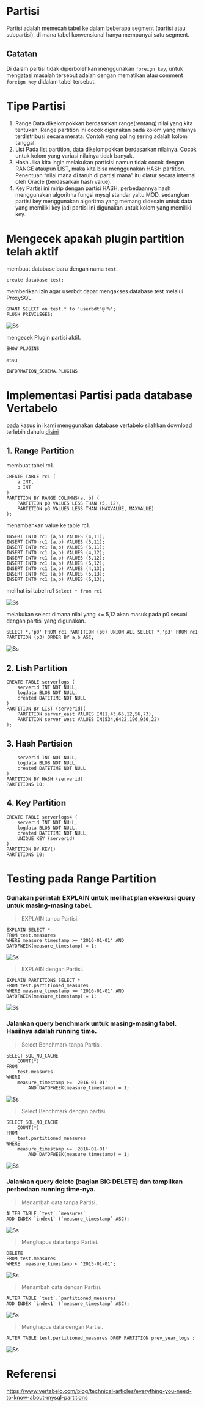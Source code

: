 # Partisi
Partisi adalah memecah tabel ke dalam beberapa segment (partisi atau subpartisi), di mana tabel konvensional hanya mempunyai satu segment.
## Catatan
Di dalam partisi tidak diperbolehkan menggunakan ```foreign key```, untuk mengatasi masalah tersebut adalah dengan mematikan atau comment ```foreign key``` didalam tabel tersebut.
# Tipe Partisi
1. Range
Data dikelompokkan berdasarkan range(rentang) nilai yang kita tentukan. Range partition ini cocok digunakan pada kolom yang nilainya terdistribusi secara merata. Contoh yang paling sering adalah kolom tanggal.
2. List
Pada list partition, data dikelompokkan berdasarkan nilainya. Cocok untuk kolom yang variasi nilainya tidak banyak.
3. Hash
Jika kita ingin melakukan partisisi namun tidak cocok dengan RANGE ataupun LIST, maka kita bisa menggunakan HASH partition. Penentuan “nilai mana di taruh di partisi mana” itu diatur secara internal oleh Oracle (berdasarkan hash value).
4. Key
Partisi ini mirip dengan partisi HASH, perbedaannya hash menggunakan algoritma fungsi mysql standar yaitu MOD. sedangkan partisi key menggunakan algoritma yang memang didesain untuk data yang memiliki key jadi partisi ini digunakan untuk kolom yang memiliki key.

# Mengecek apakah plugin partition telah aktif
membuat database baru dengan nama ```test```.
```
create database test;
```
memberikan izin agar userbdt dapat mengakses database test melalui ProxySQL.
```
GRANT SELECT on test.* to 'userbdt'@'%';
FLUSH PRIVILEGES;
```
![Ss](https://github.com/Nirmala01/Basis-Data-Terdistribusi-BDT-/blob/master/Tugas%202%20Partisi/Ss/user.PNG)

mengecek Plugin partisi aktif. 
```
SHOW PLUGINS 
```
atau
```
INFORMATION_SCHEMA.PLUGINS
```

# Implementasi Partisi pada database Vertabelo
pada kasus ini kami menggunakan database vertabelo silahkan download terlebih dahulu [disini](https://drive.google.com/file/d/0B2Ksz9hP3LtXRUppZHdhT1pBaWM/view) 
## 1. Range Partition
membuat tabel rc1.
```
CREATE TABLE rc1 (
    a INT,
    b INT
)
PARTITION BY RANGE COLUMNS(a, b) (
    PARTITION p0 VALUES LESS THAN (5, 12),
    PARTITION p3 VALUES LESS THAN (MAXVALUE, MAXVALUE)
);
```
menambahkan value ke table rc1.
```
INSERT INTO rc1 (a,b) VALUES (4,11);
INSERT INTO rc1 (a,b) VALUES (5,11);
INSERT INTO rc1 (a,b) VALUES (6,11);
INSERT INTO rc1 (a,b) VALUES (4,12);
INSERT INTO rc1 (a,b) VALUES (5,12);
INSERT INTO rc1 (a,b) VALUES (6,12);
INSERT INTO rc1 (a,b) VALUES (4,13);
INSERT INTO rc1 (a,b) VALUES (5,13);
INSERT INTO rc1 (a,b) VALUES (6,13);
```
melihat isi tabel rc1 ```Select * from rc1```

![Ss](https://github.com/Nirmala01/Basis-Data-Terdistribusi-BDT-/blob/master/Tugas%202%20Partisi/Ss/showisitable.png)

melakukan select dimana nilai yang <= 5,12 akan masuk pada p0 sesuai dengan partisi yang digunakan.
```
SELECT *,'p0' FROM rc1 PARTITION (p0) UNION ALL SELECT *,'p3' FROM rc1 PARTITION (p3) ORDER BY a,b ASC;
```
![Ss](https://github.com/Nirmala01/Basis-Data-Terdistribusi-BDT-/blob/master/Tugas%202%20Partisi/Ss/showpartisi.png)

## 2. Lish Partition
```
CREATE TABLE serverlogs (
    serverid INT NOT NULL, 
    logdata BLOB NOT NULL,
    created DATETIME NOT NULL
)
PARTITION BY LIST (serverid)(
    PARTITION server_east VALUES IN(1,43,65,12,56,73),
    PARTITION server_west VALUES IN(534,6422,196,956,22)
);
```
## 3. Hash Partision
```CREATE TABLE serverlogs2 (
    serverid INT NOT NULL, 
    logdata BLOB NOT NULL,
    created DATETIME NOT NULL
)
PARTITION BY HASH (serverid)
PARTITIONS 10;
```
## 4. Key Partition
```
CREATE TABLE serverlogs4 (
    serverid INT NOT NULL, 
    logdata BLOB NOT NULL,
    created DATETIME NOT NULL,
    UNIQUE KEY (serverid)
)
PARTITION BY KEY()
PARTITIONS 10;
```

# Testing pada Range Partition
### Gunakan perintah EXPLAIN untuk melihat plan eksekusi query untuk masing-masing tabel.
> EXPLAIN tanpa Partisi.
```
EXPLAIN SELECT *
FROM test.measures
WHERE measure_timestamp >= '2016-01-01' AND DAYOFWEEK(measure_timestamp) = 1;
```
![Ss](https://github.com/Nirmala01/BDT/blob/master/Tugas%202%20Partisi/Ss/Screen%20Shot%202019-03-20%20at%204.06.20%20AM.png)
> EXPLAIN dengan Partisi.
```
EXPLAIN PARTITIONS SELECT *
FROM test.partitioned_measures
WHERE measure_timestamp >= '2016-01-01' AND DAYOFWEEK(measure_timestamp) = 1;
```
![Ss](https://github.com/Nirmala01/BDT/blob/master/Tugas%202%20Partisi/Ss/Screen%20Shot%202019-03-20%20at%204.07.03%20AM.png)
### Jalankan query benchmark untuk masing-masing tabel. Hasilnya adalah running time.
> Select Benchmark tanpa Partisi.
```
SELECT SQL_NO_CACHE
    COUNT(*)
FROM
    test.measures
WHERE
    measure_timestamp >= '2016-01-01'
        AND DAYOFWEEK(measure_timestamp) = 1;
```
![Ss](https://github.com/Nirmala01/BDT/blob/master/Tugas%202%20Partisi/Ss/Screen%20Shot%202019-03-20%20at%204.07.45%20AM.png)
> Select Benchmark dengan partisi.
``` 
SELECT SQL_NO_CACHE
    COUNT(*)
FROM
    test.partitioned_measures
WHERE
    measure_timestamp >= '2016-01-01'
        AND DAYOFWEEK(measure_timestamp) = 1;
```
![Ss](https://github.com/Nirmala01/BDT/blob/master/Tugas%202%20Partisi/Ss/Screen%20Shot%202019-03-20%20at%204.08.19%20AM.png)
### Jalankan query delete (bagian BIG DELETE) dan tampilkan perbedaan running time-nya.
> Menambah data tanpa Partisi.
```
ALTER TABLE `test`.`measures` 
ADD INDEX `index1` (`measure_timestamp` ASC);
```
![Ss](https://github.com/Nirmala01/BDT/blob/master/Tugas%202%20Partisi/Ss/Screen%20Shot%202019-03-20%20at%204.19.18%20AM.png)
> Menghapus data tanpa Partisi.
```
DELETE
FROM test.measures
WHERE  measure_timestamp < '2015-01-01';

```
![Ss](https://github.com/Nirmala01/BDT/blob/master/Tugas%202%20Partisi/Ss/Screen%20Shot%202019-03-20%20at%204.20.28%20AM.png)
> Menambah data dengan Partisi.
```
ALTER TABLE `test`.`partitioned_measures` 
ADD INDEX `index1` (`measure_timestamp` ASC);
```
![Ss](https://github.com/Nirmala01/BDT/blob/master/Tugas%202%20Partisi/Ss/Screen%20Shot%202019-03-20%20at%204.20.09%20AM.png)
> Menghapus data dengan Partisi.
```
ALTER TABLE test.partitioned_measures DROP PARTITION prev_year_logs ;
```
![Ss](https://github.com/Nirmala01/BDT/blob/master/Tugas%202%20Partisi/Ss/Screen%20Shot%202019-03-20%20at%204.20.41%20AM.png)
# Referensi
https://www.vertabelo.com/blog/technical-articles/everything-you-need-to-know-about-mysql-partitions
